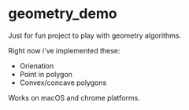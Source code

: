 # geometry_demo

Just for fun project to play with geometry algorithms.

Right now i've implemented these:
* Orienation
* Point in polygon
* Convex/concave polygons

Works on macOS and chrome platforms.